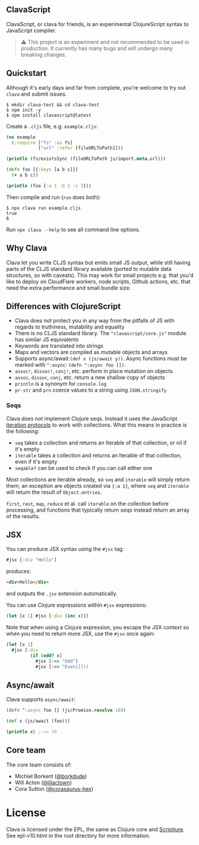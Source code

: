 ## ClavaScript

ClavaScript, or clava for friends, is an experimental ClojureScript syntax to
JavaScript compiler.

> :warning: This project is an experiment and not recommended to be used in
> production. It currently has many bugs and will undergo many breaking changes.

## Quickstart

Although it's early days and far from complete, you're welcome to try out `clava` and submit issues.

``` shell
$ mkdir clava-test && cd clava-test
$ npm init -y
$ npm install clavascript@latest
```

Create a `.cljs` file, e.g. `example.cljs`:

``` clojure
(ns example
  (:require ["fs" :as fs]
            ["url" :refer [fileURLToPath]]))

(println (fs/existsSync (fileURLToPath js/import.meta.url)))

(defn foo [{:keys [a b c]}]
  (+ a b c))

(println (foo {:a 1 :b 2 :c 3}))
```

Then compile and run (`run` does both):

```
$ npx clava run example.cljs
true
6
```

Run `npx clava --help` to see all command line options.

## Why Clava

Clava let you write CLJS syntax but emits small JS output, while still having
parts of the CLJS standard library available (ported to mutable data structures,
so with caveats). This may work for small projects e.g. that you'd like to
deploy on CloudFlare workers, node scripts, Github actions, etc. that need the
extra performance and small bundle size.

## Differences with ClojureScript

- Clava does not protect you in any way from the pitfalls of JS with regards to truthiness, mutability and equality
- There is no CLJS standard library. The `"clavascript/core.js"` module has similar JS equivalents
- Keywords are translated into strings
- Maps and vectors are compiled as mutable objects and arrays
- Supports async/await:`(def x (js/await y))`. Async functions must be marked
  with `^:async`: `(defn ^:async foo [])`.
- `assoc!`, `dissoc!`, `conj!`, etc. perform in place mutation on objects
- `assoc`, `dissoc`, `conj`, etc. return a new shallow copy of objects
- `println` is a synonym for `console.log`
- `pr-str` and `prn` coerce values to a string using `JSON.stringify`

### Seqs

Clava does not implement Clojure seqs. Instead it uses the JavaScript
[iteration protocols](https://developer.mozilla.org/en-US/docs/Web/JavaScript/Reference/Iteration_protocols)
to work with collections. What this means in practice is the following:

- `seq` takes a collection and returns an Iterable of that collection, or nil if it's empty
- `iterable` takes a collection and returns an Iterable of that collection, even if it's empty
- `seqable?` can be used to check if you can call either one

Most collections are iterable already, so `seq` and `iterable` will simply
return them; an exception are objects created via `{:a 1}`, where `seq` and
`iterable` will return the result of `Object.entries`.

`first`, `rest`, `map`, `reduce` et al. call `iterable` on the collection before
processing, and functions that typically return seqs instead return an array of
the results.

## JSX

You can produce JSX syntax using the `#jsx` tag:

``` clojure
#jsx [:div "Hello"]
```

produces:

``` html
<div>Hello</div>
```

and outputs the `.jsx` extension automatically.

You can use Clojure expressions within `#jsx` expressions:

``` clojure
(let [x 1] #jsx [:div (inc x)])
```

Note that when using a Clojure expression, you escape the JSX context so when you need to return more JSX, use the `#jsx` once again:

``` clojure
(let [x 1]
  #jsx [:div
         (if (odd? x]
           #jsx [:<> "Odd"]
           #jsx [:<> "Even]]]))
```

## Async/await

Clava supports `async/await`:

``` clojure
(defn ^:async foo [] (js/Promise.resolve 10))

(def x (js/await (foo)))

(println x) ;;=> 10
```

## Core team

The core team consists of:

- Michiel Borkent ([@borkdude](https://github.com/borkdude))
- Will Acton ([@lilactown](https://github.com/lilactown))
- Cora Sutton ([@corasaurus-hex](https://github.com/corasaurus-hex))

License
=======

Clava is licensed under the EPL, the same as Clojure core and [Scriptjure](https://github.com/arohner/scriptjure). See epl-v10.html in the root directory for more information.
